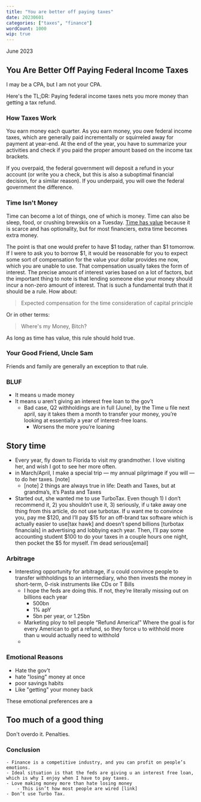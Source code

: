 ```yaml
---
title: "You are better off paying taxes"
date: 20230601
categories: ["taxes", "finance"]
wordCount: 1000
wip: true
---
```


June 2023

## You Are Better Off Paying Federal Income Taxes

I may be a CPA, but I am not your CPA.

Here's the TL;DR: Paying federal income taxes nets you more money than getting a tax refund.

### How Taxes Work

You earn money each quarter. As you earn money, you owe federal income taxes, which are generally paid incrementally or squirreled away for payment at year-end. At the end of the year, you have to summarize your activities and check if you paid the proper amount based on the income tax brackets.

If you overpaid, the federal government will deposit a refund in your account (or write you a check, but this is also a suboptimal financial decision, for a similar reason). If you underpaid, you will owe the federal government the difference.

### Time Isn't Money

Time can become a lot of things, one of which is money. Time can also be sleep, food, or crushing brewskis on a Tuesday. [Time has value]() because it is scarce and has optionality, but for most financiers, extra time becomes extra money.

The point is that one would prefer to have $1 today, rather than $1 tomorrow. If I were to ask you to borrow $1, it would be reasonable for you to expect some sort of compensation for the value your dollar provides me now, which you are unable to use. That compensation usually takes the form of interest. The precise amount of interest varies based on a lot of factors, but the important thing to note is that lending someone else your money should incur a non-zero amount of interest. That is such a fundamental truth that it should be a rule. How about:

> Expected compensation for the time consideration of capital principle

Or in other terms:

> Where's my Money, Bitch?

As long as time has value, this rule should hold true.

### Your Good Friend, Uncle Sam

Friends and family are generally an exception to that rule.

### BLUF

- It means u made money
- It means u aren’t giving an interest free loan to the gov’t
  - Bad case, Q2 withholdings are in full (June), by the Time u file next april, say it takes them a month to transfer your money, you’re looking at essentially a year of interest-free loans.
    - Worsens the more you’re loaning

## Story time

- Every year, fly down to Florida to visit my grandmother. I love visiting her, and wish I got to see her more often.
- in March/April, I make a special trip — my annual pilgrimage if you will — to do her taxes. [note]
  - [note] 2 things are always true in life: Death and Taxes, but at grandma’s, it’s Pasta and Taxes
- Started out, she wanted me to use TurboTax. Even though 1) I don’t recommend it, 2) you shouldn’t use it, 3) seriously, if u take away one thing from this article, do not use turbotax. If u want me to convince you, pay me $120, and I’ll pay $15 for an off-brand tax software which is actually easier to use[tax hawk] and doesn’t spend billions [turbotax financials] in advertising and lobbying each year. Then, I’ll pay some accounting student $100 to do your taxes in a couple hours one night, then pocket the $5 for myself. I’m dead serious[email]

### Arbitrage

- Interesting opportunity for arbitrage, if u could convince people to transfer withholdings to an intermediary, who then invests the money in short-term, 0-risk instruments like CDs or T Bills
  - I hope the feds are doing this. If not, they’re literally missing out on billions each year
    - 500bn
    - 1% apY
    - 5bn per year, or 1.25bn
  - Marketing ploy to tell people “Refund America!” Where the goal is for every American to get a refund, so they force u to withhold more than u would actually need to withhold
  -

### Emotional Reasons

- Hate the gov't
- hate "losing" money at once
- poor savings habits
- Like "getting" your money back

These emotional preferences are a

## Too much of a good thing

Don't overdo it. Penalties.

### Conclusion

    - Finance is a competitive industry, and you can profit on people’s emotions.
    - Ideal situation is that the feds are giving u an interest free loan, which is why I enjoy when I have to pay taxes.
    - Love making money more than hate losing money
        - This isn’t how most people are wired [link]
    - Don’t use Turbo Tax.
